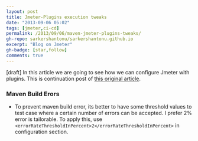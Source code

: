 ```yaml
---
layout: post
title: Jmeter-Plugins execution tweaks
date: "2013-09-06 05:02"
tags: [jmeter,ci-cd]
permalink: /2013/09/06/maven-jmeter-plugins-tweaks/
gh-repo: sarkershantonu/sarkershantonu.github.io
excerpt: "Blog on Jmeter"
gh-badge: [star,follow]
comments: true
---
```

[draft]
In this article we are going to see how we can configure Jmeter with plugins. This is continuation post of [this original article](https://sarkershantonu.github.io/2020/08/28/maven-jmeter/).


### Maven Build Erors 
- To prevent maven build error, its better to have some threshold values to test case where a certain number of errors can be accepted. I prefer 2% error is tailorable. To apply this, use 
```<errorRateThresholdInPercent>2</errorRateThresholdInPercent>``` in configuration section. 

